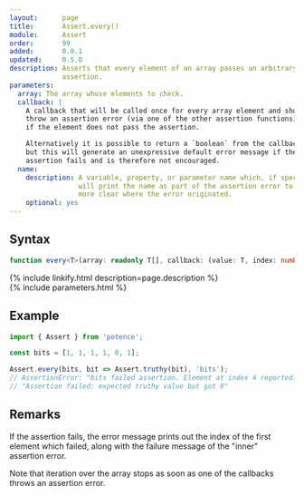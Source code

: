 ```yaml
---
layout:      page
title:       Assert.every()
module:      Assert
order:       99
added:       0.0.1
updated:     0.5.0
description: Asserts that every element of an array passes an arbitrary
             assertion.
parameters:
  array: The array whose elements to check.
  callback: |
    A callback that will be called once for every array element and should
    throw an assertion error (via one of the other assertion functions)
    if the element does not pass the assertion.

    Alternatively it is possible to return a `boolean` from the callback,
    but this will generate an unexpressive default error message if the
    assertion fails and is therefore not encouraged.
  name:
    description: A variable, property, or parameter name which, if specified,
                 will print the name as part of the assertion error to make it
                 more clear where the error originated.
    optional: yes
---
```

## Syntax

```ts
function every<T>(array: readonly T[], callback: (value: T, index: number) => void, name?: string): void
```

<div class="description">{% include linkify.html description=page.description %}</div>
{% include parameters.html %}

## Example

```ts
import { Assert } from 'potence';

const bits = [1, 1, 1, 1, 0, 1];

Assert.every(bits, bit => Assert.truthy(bit), 'bits');
// AssertionError: "bits failed assertion. Element at index 4 reported:
// "Assertion failed: expected truthy value but got 0"
```

## Remarks

If the assertion fails, the error message prints out the index of the first
element which failed, along with the failure message of the "inner" assertion
error.

Note that iteration over the array stops as soon as one of the callbacks throws
an assertion error.
